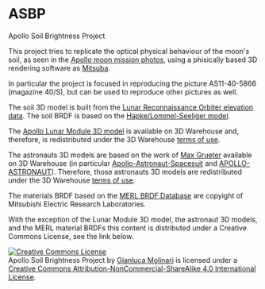 # ASBP
Apollo Soil Brightness Project

This project tries to replicate the optical physical behaviour of the moon's soil, as seen in the <a rel="projectapolloarchive" href="https://www.flickr.com/photos/projectapolloarchive/">Apollo moon mission photos</a>, using a phisically based 3D rendering software as <a rel="Mitsuba" href="https://www.mitsuba-renderer.org/">Mitsuba</a>.

In particular the project is focused in reproducing the picture AS11-40-5866 (magazine 40/S), but can be used to reproduce other pictures as well.

The soil 3D model is built from the <a rel="LROC"  href="http://wms.lroc.asu.edu/lroc/view_rdr_product/NAC_DTM_APOLLO11_E010N0230">Lunar Reconnaissance Orbiter elevation data</a>. The soil BRDF is based on the <a rel="Apollo-Lunar-Module" href="http://adsabs.harvard.edu/full/1966AJ.....71..333H">Hapke/Lommel-Seeliger model</a>.

The <a rel="Apollo-Lunar-Module" href="https://3dwarehouse.sketchup.com/model/b53f86abe90ec6adba3505261195d5/Apollo-Lunar-Module">Apollo Lunar Module 3D model</a> is available on 3D Warehouse and, therefore, is redistributed under the 3D Warehouse <a rel="terms of use" href="https://3dwarehouse.sketchup.com/tos.html">terms of use</a>.

The astronauts 3D models are based on the work of <a rel="Max Grueter" href="https://3dwarehouse.sketchup.com/user/1601659553860618556857140/MAX-GRUETER?nav=models">Max Grueter</a> available on 3D Warehouse (in particular <a rel="Apollo-Astronaut-Spacesuit" href="https://3dwarehouse.sketchup.com/model/283a51b718769a62b207e27937b6e503/Apollo-Astronaut-Spacesuit">Apollo-Astronaut-Spacesuit</a> and
<a rel="APOLLO-ASTRONAUT" href="https://3dwarehouse.sketchup.com/model/fde506ac9bafc281780ede780b23cff6/APOLLO-ASTRONAUT">APOLLO-ASTRONAUT</a>). Therefore, those astronauts 3D models are redistributed under the 3D Warehouse <a rel="terms of use" href="https://3dwarehouse.sketchup.com/tos.html">terms of use</a>.

The materials BRDF based on the <a rel="MERL" href="https://www.merl.com/brdf">MERL BRDF Database</a> are copyight of Mitsubishi Electric Research Laboratories.

With the exception of the Lunar Module 3D model, the astronaut 3D models, and the MERL material BRDFs this content is distributed under a Creative Commons License, see the link below.

<a rel="license" href="http://creativecommons.org/licenses/by-nc-sa/4.0/"><img alt="Creative Commons License" style="border-width:0" src="https://i.creativecommons.org/l/by-nc-sa/4.0/88x31.png" /></a><br /><span xmlns:dct="http://purl.org/dc/terms/" property="dct:title">Apollo Soil Brightness Project</span> by <a xmlns:cc="http://creativecommons.org/ns#" href="https://github.com/kamiokande79/ASBP" property="cc:attributionName" rel="cc:attributionURL">Gianluca Molinari</a> is licensed under a <a rel="license" href="http://creativecommons.org/licenses/by-nc-sa/4.0/">Creative Commons Attribution-NonCommercial-ShareAlike 4.0 International License</a>.
